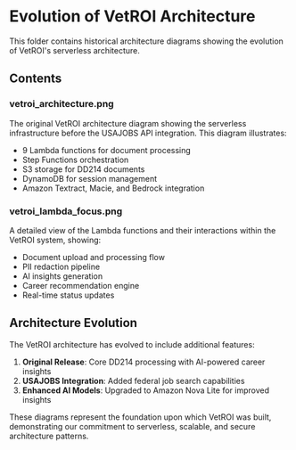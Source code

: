 # Evolution of VetROI Architecture

This folder contains historical architecture diagrams showing the evolution of VetROI's serverless architecture.

## Contents

### vetroi_architecture.png
The original VetROI architecture diagram showing the serverless infrastructure before the USAJOBS API integration. This diagram illustrates:
- 9 Lambda functions for document processing
- Step Functions orchestration
- S3 storage for DD214 documents
- DynamoDB for session management
- Amazon Textract, Macie, and Bedrock integration

### vetroi_lambda_focus.png
A detailed view of the Lambda functions and their interactions within the VetROI system, showing:
- Document upload and processing flow
- PII redaction pipeline
- AI insights generation
- Career recommendation engine
- Real-time status updates

## Architecture Evolution

The VetROI architecture has evolved to include additional features:
1. **Original Release**: Core DD214 processing with AI-powered career insights
2. **USAJOBS Integration**: Added federal job search capabilities
3. **Enhanced AI Models**: Upgraded to Amazon Nova Lite for improved insights

These diagrams represent the foundation upon which VetROI was built, demonstrating our commitment to serverless, scalable, and secure architecture patterns.
